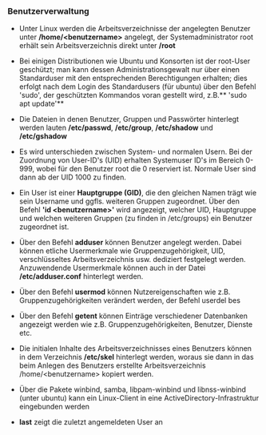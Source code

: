 ### Benutzerverwaltung

* Unter Linux werden die Arbeitsverzeichnisse der angelegten Benutzer unter **/home/&lt;benutzername&gt;** angelegt, der Systemadministrator root erhält sein Arbeitsverzeichnis direkt unter **/root**

* Bei einigen Distributionen wie Ubuntu und Konsorten ist der root-User geschützt; man kann dessen Administrationsgewalt nur über einen Standarduser mit den entsprechenden Berechtigungen erhalten; dies erfolgt nach dem Login des Standardusers (für ubuntu) über den Befehl 'sudo', der geschützten Kommandos voran gestellt wird, z.B.** 'sudo apt update'**

* Die Dateien in denen Benutzer, Gruppen und Passwörter hinterlegt werden lauten **/etc/passwd**, **/etc/group**, **/etc/shadow** und **/etc/gshadow**

* Es wird unterschieden zwischen System- und normalen Usern. Bei der Zuordnung von User-ID's \(UID\) erhalten Systemuser ID's im Bereich 0-999, wobei für den Benutzer root die 0 reserviert ist. Normale User sind dann ab der UID 1000 zu finden.

* Ein User ist einer **Hauptgruppe \(GID\)**, die den gleichen Namen trägt wie sein Username und ggfls. weiteren Gruppen zugeordnet. Über den Befehl **'id &lt;benutzername&gt;'** wird angezeigt, welcher UID, Hauptgruppe und welchen weiteren Gruppen \(zu finden in /etc/groups\) ein Benutzer zugeordnet ist.

* Über den Befehl **adduser** können Benutzer angelegt werden. Dabei können etliche Usermerkmale wie Gruppenzugehörigkeit, UID, verschlüsseltes Arbeitsverzeichnis usw. dediziert festgelegt werden. Anzuwendende Usermerkmale können auch in der Datei **/etc/adduser.conf** hinterlegt werden.

* Über den Befehl **usermod** können Nutzereigenschaften wie z.B. Gruppenzugehörigkeiten verändert werden, der Befehl userdel bes

* Über den Befehl **getent** können Einträge verschiedener Datenbanken angezeigt werden wie z.B. Gruppenzugehörigkeiten, Benutzer, Dienste etc.

* Die initialen Inhalte des Arbeitsverzeichnisses eines Benutzers können in dem Verzeichnis **/etc/skel** hinterlegt werden, woraus sie dann in das beim Anlegen des Benutzers erstellte Arbeitsverzeichnis /home/&lt;benutzername&gt; kopiert werden.

* Über die Pakete winbind, samba, libpam-winbind und libnss-winbind \(unter ubuntu\) kann ein Linux-Client in eine ActiveDirectory-Infrastruktur eingebunden werden

* **last** zeigt die zuletzt angemeldeten User an



